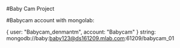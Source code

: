 #Baby Cam Project

#Babycam account with mongolab:

{ user: "Babycam_denmantm", account: "Babycam" }
string: mongodb://baby:baby123@ds161209.mlab.com:61209/babycam_01

